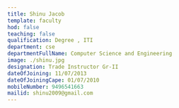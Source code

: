 ```yaml
---
title: Shinu Jacob
template: faculty
hod: false
teaching: false
qualification: Degree , ITI
department: cse
departmentFullName: Computer Science and Engineering
image: ./shinu.jpg
designation: Trade Instructor Gr-II
dateOfJoining: 11/07/2013
dateOfJoiningCape: 01/07/2010
mobileNumber: 9496541663
mailid: shinu2009@gmail.com
---
```

